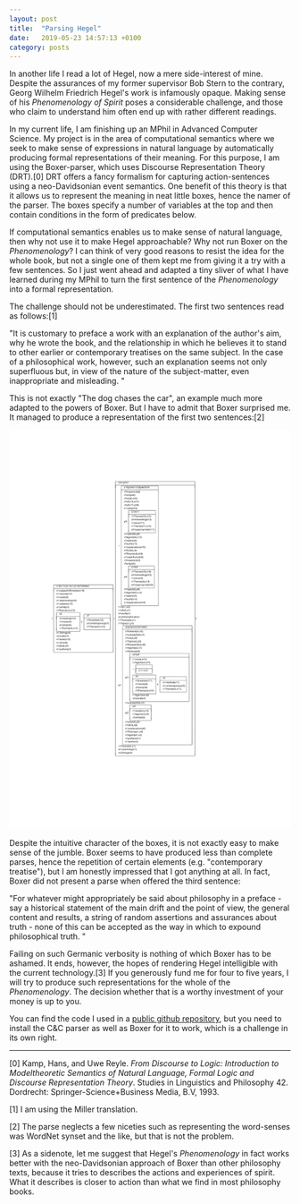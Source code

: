 ```yaml
---
layout: post
title:  "Parsing Hegel"
date:   2019-05-23 14:57:13 +0100
category: posts
---
```


In another life I read a lot of Hegel, now a mere side-interest of mine. Despite the assurances of my former supervisor Bob Stern to the contrary, Georg Wilhelm Friedrich Hegel's work is infamously opaque. Making sense of his *Phenomenology of Spirit* poses a considerable challenge, and those who claim to understand him often end up with rather different readings.

In my current life, I am finishing up an MPhil in Advanced Computer Science. My project is in the area of computational semantics where we seek to make sense of expressions in natural language by automatically producing formal representations of their meaning. For this purpose, I am using the Boxer-parser, which uses Discourse Representation Theory (DRT).[0] DRT offers a fancy formalism for capturing action-sentences using a neo-Davidsonian event semantics. One benefit of this theory is that it allows us to represent the meaning in neat little boxes, hence the namer of the parser. The boxes specify a number of variables at the top and then contain conditions in the form of predicates below.

If computational semantics enables us to make sense of natural language, then why not use it to make Hegel approachable? Why not run Boxer on the *Phenomenology*? I can think of very good reasons to resist the idea for the whole book, but not a single one of them kept me from giving it a try with a few sentences. So I just went ahead and adapted a tiny sliver of what I have learned during my MPhil to turn the first sentence of the *Phenomenology* into a formal representation.

The challenge should not be underestimated. The first two sentences read as follows:[1]

"It is customary to preface a work with an explanation of the author's aim, why he wrote the book, and the relationship in which he believes it to stand to other earlier or contemporary treatises on the same subject. In the case of a philosophical work, however, such an explanation seems not only superfluous but, in view of the nature of the subject-matter, even inappropriate and misleading. "

This is not exactly "The dog chases the car", an example much more adapted to the powers of Boxer. But I have to admit that Boxer surprised me. It managed to produce a representation of the first two sentences:[2]

<img src="https://raw.githubusercontent.com/dstrohmaier/parsinghegel/master/data/box_first_sent.svg?sanitize=true">

Despite the intuitive character of the boxes, it is not exactly easy to make sense of the jumble. Boxer seems to have produced less than complete parses, hence the repetition of certain elements (e.g. "contemporary treatise"), but I am honestly impressed that I got anything at all. In fact, Boxer did not present a parse when offered the third sentence:

"For whatever might appropriately be said about philosophy in a preface - say a historical statement of the main drift and the point of view, the general content and results, a string of random assertions and assurances about truth - none of this can be accepted as the way in which to expound philosophical truth. "

Failing on such Germanic verbosity is nothing of which Boxer has to be ashamed. It ends, however, the hopes of rendering Hegel intelligible with the current technology.[3] If you generously fund me for four to five years, I will try to produce such representations for the whole of the *Phenomenology*. The decision whether that is a worthy investment of your money is up to you.

You can find the code I used in a [public github repository](https://github.com/dstrohmaier/parsinghegel), but you need to install the C&C parser as well as Boxer for it to work, which is a challenge in its own right.

---

[0] Kamp, Hans, and Uwe Reyle. *From Discourse to Logic: Introduction to Modeltheoretic Semantics of Natural Language, Formal Logic and Discourse Representation Theory*. Studies in Linguistics and Philosophy 42. Dordrecht: Springer-Science+Business Media, B.V, 1993.

[1] I am using the Miller translation.

[2] The parse neglects a few niceties such as representing the word-senses was WordNet synset and the like, but that is not the problem.

[3] As a sidenote, let me suggest that Hegel's *Phenomenology* in fact works better with the neo-Davidsonian approach of Boxer than other philosophy texts, because it tries to describes the actions and experiences of spirit. What it describes is closer to action than what we find in most philosophy books. 
